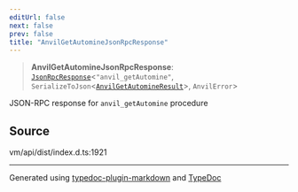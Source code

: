```yaml
---
editUrl: false
next: false
prev: false
title: "AnvilGetAutomineJsonRpcResponse"
---
```


> **AnvilGetAutomineJsonRpcResponse**: [`JsonRpcResponse`](/generated/type-aliases/jsonrpcresponse/)\<`"anvil_getAutomine"`, `SerializeToJson`\<[`AnvilGetAutomineResult`](/generated/type-aliases/anvilgetautomineresult/)\>, `AnvilError`\>

JSON-RPC response for `anvil_getAutomine` procedure

## Source

vm/api/dist/index.d.ts:1921

***
Generated using [typedoc-plugin-markdown](https://www.npmjs.com/package/typedoc-plugin-markdown) and [TypeDoc](https://typedoc.org/)
